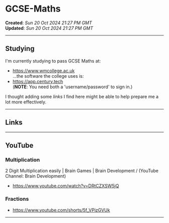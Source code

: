# GCSE-Maths

**Created**: *Sun 20 Oct 2024 21:27 PM GMT*   
**Updated**: *Sun 20 Oct 2024 21:27 PM GMT*   

-----

## Studying

I'm currently studying to pass GCSE Maths at:    
- https://www.wmcollege.ac.uk  
...the software the college uses is:  
- https://app.century.tech  
(**NOTE**: You need both a 'username/password' to sign in.)  
    
I thought adding some *links* I find here might be able to help prepare me a lot more effectively.   
  
-----

## Links

-----

## YouTube

### Multiplication

2 Digit Multiplication easily | Brain Games | Brain Development / (YouTube Channel: Brain Development)  
- https://www.youtube.com/watch?v=DRtCZXSW5jQ
  
### Fractions

- https://www.youtube.com/shorts/5f_VPizGVUk


-----

